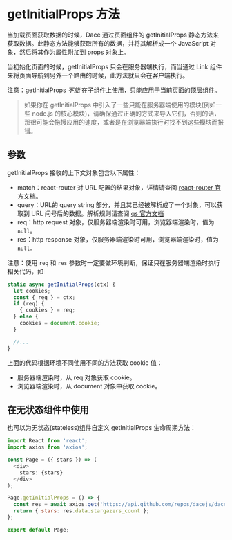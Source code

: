 # getInitialProps 方法

当加载页面获取数据的时候，Dace 通过页面组件的 getInitialProps 静态方法来获取数据。此静态方法能够获取所有的数据，并将其解析成一个 JavaScript 对象，然后将其作为属性附加到 props 对象上。

当初始化页面的时候，getInitialProps 只会在服务器端执行，而当通过 Link 组件来将页面导航到另外一个路由的时候，此方法就只会在客户端执行。

注意：getInitialProps *不能* 在子组件上使用，只能应用于当前页面的顶层组件。

>如果你在 getInitialProps 中引入了一些只能在服务器端使用的模块(例如一些 node.js 的核心模块)，请确保通过正确的方式来导入它们，否则的话，那很可能会拖慢应用的速度，或者是在浏览器端执行时找不到这些模块而报错。

## 参数
getInitialProps 接收的上下文对象包含以下属性：

- match：react-router 对 URL 配置的结果对象，详情请查阅 [react-router 官方文档](https://reacttraining.com/react-router/web/api/match)。
- query：URL的 query string 部分，并且其已经被解析成了一个对象，可以获取到 URL 问号后的数据。解析规则请查阅 [qs 官方文档](https://www.npmjs.com/package/qs)
- req：http request 对象，仅服务器端渲染时可用，浏览器端渲染时，值为 `null`。
- res：http response 对象，仅服务器端渲染时可用，浏览器端渲染时，值为 `null`。

注意：使用 `req` 和 `res` 参数时一定要做环境判断，保证只在服务器端渲染时执行相关代码，如

```js
static async getInitialProps(ctx) {
  let cookies;
  const { req } = ctx;
  if (req) {
    { cookies } = req;
  } else {
    cookies = document.cookie;
  }

  //...
}
```

上面的代码根据环境不同使用不同的方法获取 cookie 值：
- 服务器端渲染时，从 req 对象获取 cookie。
- 浏览器端渲染时，从 document 对象中获取 cookie。

## 在无状态组件中使用
也可以为无状态(stateless)组件自定义 getInitialProps 生命周期方法：

```js
import React from 'react';
import axios from 'axios';

const Page = ({ stars }) => (
  <div>
    stars: {stars}
  </div>
);

Page.getInitialProps = () => {
  const res = await axios.get('https://api.github.com/repos/dacejs/dace');
  return { stars: res.data.stargazers_count };
};

export default Page;
```
